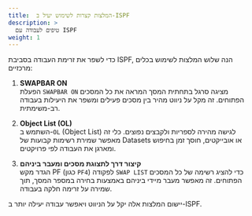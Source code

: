 ```yaml
---
title:  המלצות קצרות לשימוש יעיל ב-ISPF
description: >
  טיפים לעבודה עם ISPF
weight: 1
---
```

כדי לשפר את זרימת העבודה בסביבת ISPF, הנה שלוש המלצות לשימוש בכלים מרכזיים:

1. **SWAPBAR ON**  
   הפעלת `SWAPBAR ON` מציגה סרגל בתחתית המסך המראה את כל המסכים הפתוחים. זה מקל על ניווט מהיר בין מסכים פעילים ומשפר את היעילות בעבודה רב-משימתית.

2. **Object List (OL)**  
   השתמש ב-`OL` (Object List) לגישה מהירה לספריות ולקבצים נפוצים. כלי זה מאפשר שמירת רשימות קבועות של Datasets או אובייקטים, חוסך זמן בחיפוש ומארגן את העבודה לפי פרויקטים.

3. **קיצור דרך לתצוגת מסכים ומעבר ביניהם**  
   הגדר מקש PF (כגון `PF4`) לפקודה `SWAP LIST` כדי להציג רשימה של כל המסכים הפתוחים. זה מאפשר מעבר מיידי ביניהם באמצעות בחירה במספר המסך, תוך שמירה על זרימה חלקה בעבודה.

יישום המלצות אלה יקל על הניווט ויאפשר עבודה יעילה יותר ב-ISPF.